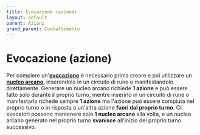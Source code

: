 ```yaml
---
title: Evocazione (azione)
layout: default
parent: Azioni
grand_parent: Combattimento
---
```


# **Evocazione (azione)**

Per compiere un'[**evocazione**](/runes/evocation) è necessario prima creare e poi utilizzare un [**nucleo arcano**](/runes/arcane-core), inserendolo in un circuito di rune o manifestandolo direttamente. Generare un nucleo arcano richiede **1 azione** e può essere fatto solo durante il proprio turno, mentre inserirlo in un circuito di rune o manifestarlo richede sempre **1 azione** ma l'azione può essere compiuta nel proprio turno o in risposta a un'altra azione **fuori dal proprio turno**. Gli evocatori possono mantenere solo **1 nucleo arcano** alla volta, e un nucleo arcano generato nel proprio turno **svanisce** all'inizio del proprio turno successivo.